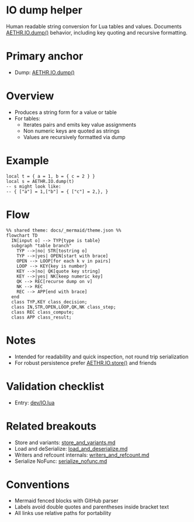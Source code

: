 # IO dump helper

Human readable string conversion for Lua tables and values. Documents [AETHR.IO.dump()](https://github.com/Gh0st352/AETHR/blob/main/dev/IO.lua#L35) behavior, including key quoting and recursive formatting.

# Primary anchor

- Dump: [AETHR.IO.dump()](https://github.com/Gh0st352/AETHR/blob/main/dev/IO.lua#L35)

# Overview

- Produces a string form for a value or table
- For tables:
  - Iterates pairs and emits key value assignments
  - Non numeric keys are quoted as strings
  - Values are recursively formatted via dump

# Example

```
local t = { a = 1, b = { c = 2 } }
local s = AETHR.IO.dump(t)
-- s might look like:
-- { ["a"] = 1,["b"] = { ["c"] = 2,}, }
```

# Flow

```mermaid
%% shared theme: docs/_mermaid/theme.json %%
flowchart TD
  IN[input o] --> TYP{type is table}
  subgraph "table branch"
    TYP -->|no| STR[tostring o]
    TYP -->|yes| OPEN[start with brace]
    OPEN --> LOOP[for each k v in pairs]
    LOOP --> KEY{key is number}
    KEY -->|no| QK[quote key string]
    KEY -->|yes| NK[keep numeric key]
    QK --> REC[recurse dump on v]
    NK --> REC
    REC --> APP[end with brace]
  end
  class TYP,KEY class_decision;
  class IN,STR,OPEN,LOOP,QK,NK class_step;
  class REC class_compute;
  class APP class_result;
```

# Notes

- Intended for readability and quick inspection, not round trip serialization
- For robust persistence prefer [AETHR.IO.store()](https://github.com/Gh0st352/AETHR/blob/main/dev/IO.lua#L63) and friends

# Validation checklist

- Entry: [dev/IO.lua](https://github.com/Gh0st352/AETHR/blob/main/dev/IO.lua#L35)

# Related breakouts

- Store and variants: [store_and_variants.md](./store_and_variants.md)
- Load and deSerialize: [load_and_deserialize.md](./load_and_deserialize.md)
- Writers and refcount internals: [writers_and_refcount.md](./writers_and_refcount.md)
- Serialize NoFunc: [serialize_nofunc.md](./serialize_nofunc.md)

# Conventions

- Mermaid fenced blocks with GitHub parser
- Labels avoid double quotes and parentheses inside bracket text
- All links use relative paths for portability